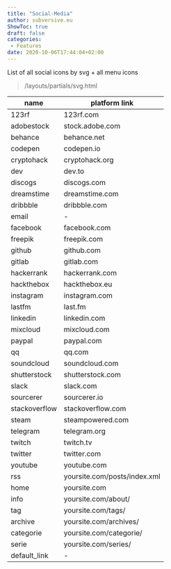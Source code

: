 ```yaml
---
title: "Social-Media"
author: subversive.eu
ShowToc: true
draft: false
categories:
 - Features
date: 2020-10-06T17:44:04+02:00
---
```


List of all social icons by svg + all menu icons 
<!--more-->

> /layouts/partials/svg.html

| name          | platform link                 |
| ------------- | -----------------             |
| 123rf         | 123rf.com                     |
| adobestock    | stock.adobe.com               |
| behance       | behance.net                   |
| codepen       | codepen.io                    |
| cryptohack    | cryptohack.org                |
| dev           | dev.to                        |
| discogs       | discogs.com                   |
| dreamstime    | dreamstime.com                |
| dribbble      | dribbble.com                  |
| email         | -                             |
| facebook      | facebook.com                  |
| freepik       | freepik.com                   |
| github        | github.com                    |
| gitlab        | gitlab.com                    |
| hackerrank    | hackerrank.com                |
| hackthebox    | hackthebox.eu                 |
| instagram     | instagram.com                 |
| lastfm        | last.fm                       |
| linkedin      | linkedin.com                  |
| mixcloud      | mixcloud.com                  |
| paypal        | paypal.com                    |
| qq            | qq.com                        |
| soundcloud    | soundcloud.com                |
| shutterstock  | shutterstock.com              |
| slack         | slack.com                     |
| sourcerer     | sourcerer.io                  |
| stackoverflow | stackoverflow.com             |
| steam         | steampowered.com              |
| telegram      | telegram.org                  |
| twitch        | twitch.tv                     |
| twitter       | twitter.com                   |
| youtube       | youtube.com                   |
| rss           | yoursite.com/posts/index.xml  |
| home          | yoursite.com                  |
| info          | yoursite.com/about/           |
| tag           | yoursite.com/tags/            |
| archive       | yoursite.com/archives/        |
| categorie     | yoursite.com/categorie/       |
| serie         | yoursite.com/series/          |
| default_link  | -                             |
